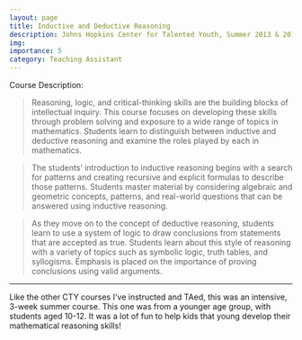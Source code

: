 ```yaml
---
layout: page
title: Inductive and Deductive Reasoning
description: Johns Hopkins Center for Talented Youth, Summer 2013 & 2015
img:
importance: 5
category: Teaching Assistant
---
```


Course Description:

>Reasoning, logic, and critical-thinking skills are the building blocks of intellectual inquiry. This course focuses on developing these skills through problem solving and exposure to a wide range of topics in mathematics. Students learn to distinguish between inductive and deductive reasoning and examine the roles played by each in mathematics.

> The students’ introduction to inductive reasoning begins with a search for patterns and creating recursive and explicit formulas to describe those patterns. Students master material by considering algebraic and geometric concepts, patterns, and real-world questions that can be answered using inductive reasoning.

>As they move on to the concept of deductive reasoning, students learn to use a system of logic to draw conclusions from statements that are accepted as true. Students learn about this style of reasoning with a variety of topics such as symbolic logic, truth tables, and syllogisms. Emphasis is placed on the importance of proving conclusions using valid arguments.

---

Like the other CTY courses I've instructed and TAed, this was an intensive, 3-week summer course. This one was from a younger age group, with students aged 10-12. It was a lot of fun to help kids that young develop their mathematical reasoning skills!
